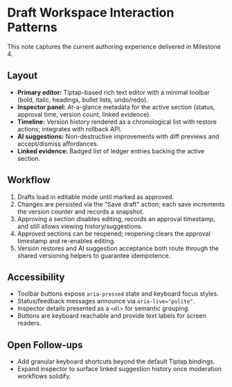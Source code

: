 # Draft Workspace Interaction Patterns

This note captures the current authoring experience delivered in Milestone 4.

## Layout

- **Primary editor:** Tiptap-based rich text editor with a minimal toolbar (bold, italic, headings, bullet lists, undo/redo).
- **Inspector panel:** At-a-glance metadata for the active section (status, approval time, version count, linked evidence).
- **Timeline:** Version history rendered as a chronological list with restore actions; integrates with rollback API.
- **AI suggestions:** Non-destructive improvements with diff previews and accept/dismiss affordances.
- **Linked evidence:** Badged list of ledger entries backing the active section.

## Workflow

1. Drafts load in editable mode until marked as approved.
2. Changes are persisted via the "Save draft" action; each save increments the version counter and records a snapshot.
3. Approving a section disables editing, records an approval timestamp, and still allows viewing history/suggestions.
4. Approved sections can be reopened; reopening clears the approval timestamp and re-enables editing.
5. Version restores and AI suggestion acceptance both route through the shared versioning helpers to guarantee idempotence.

## Accessibility

- Toolbar buttons expose `aria-pressed` state and keyboard focus styles.
- Status/feedback messages announce via `aria-live="polite"`.
- Inspector details presented as a `<dl>` for semantic grouping.
- Buttons are keyboard reachable and provide text labels for screen readers.

## Open Follow-ups

- Add granular keyboard shortcuts beyond the default Tiptap bindings.
- Expand inspector to surface linked suggestion history once moderation workflows solidify.
